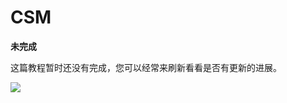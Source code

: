 # CSM

**未完成**

这篇教程暂时还没有完成，您可以经常来刷新看看是否有更新的进展。

<img src="../../../img/development.png" class="clean">